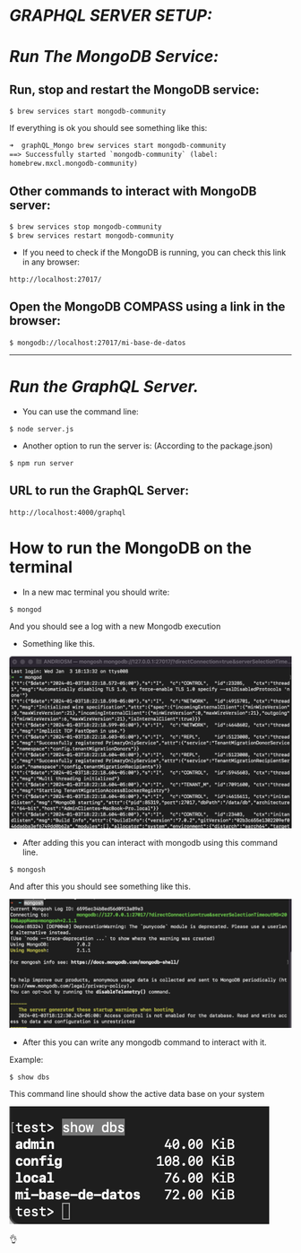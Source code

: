 # __*GRAPHQL SERVER SETUP:*__ 

# __*Run The MongoDB Service:*__ 

## Run, stop and restart the MongoDB service: 
```shell
$ brew services start mongodb-community
```
If everything is ok you should see something like this: 

```shell
➜  graphQL_Mongo brew services start mongodb-community
==> Successfully started `mongodb-community` (label: homebrew.mxcl.mongodb-community)
```

## Other commands to interact with MongoDB server: 

```shell
$ brew services stop mongodb-community
$ brew services restart mongodb-community
```

- If you need to check if the MongoDB is running, you can check this link in any browser: 
```text
http://localhost:27017/
```

## Open the MongoDB COMPASS using a link in the browser:
```shell
$ mongodb://localhost:27017/mi-base-de-datos
```
___
# __*Run the GraphQL Server.*__ 

- You can use the command line: 
```shell
$ node server.js  
```
- Another option to run the server is: (According to the package.json)

```shell
$ npm run server
```
## URL to run the GraphQL Server: 

```text
http://localhost:4000/graphql
```

# How to run the MongoDB on the terminal 

- In a new mac terminal you should write: 
```shell
$ mongod
```
And you should see a log with a new Mongodb execution

- Something like this. 

![Alt text](./images/image.png)

- After adding this you can interact with mongodb using this command line. 

```shell
$ mongosh
```

And after this you should see something like this. 

![Alt text](./images/image-1.png)

- After this you can write any mongodb command to interact with it. 

Example:

```shell
$ show dbs
```
This command line should show the active data base on your system 

![Alt text](./images/image-2.png)


👌